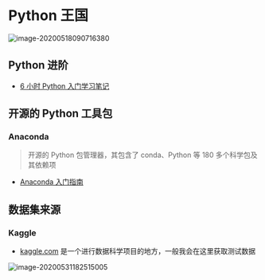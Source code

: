# Python 王国

![image-20200518090716380](https://gitee.com/wugenqiang/PictureBed/raw/master/NoteBook/20200518090717.png)

## Python 进阶

* [6 小时 Python 入门学习笔记](Python/6小时Python入门/6小时Python入门.md)

## 开源的 Python 工具包

### Anaconda

> 开源的 Python 包管理器，其包含了 conda、Python 等 180 多个科学包及其依赖项

* [Anaconda 入门指南](Python/Anaconda/Anaconda入门指南.md)

## 数据集来源

### Kaggle

* [kaggle.com](https://kaggle.com) 是一个进行数据科学项目的地方，一般我会在这里获取测试数据

![image-20200531182515005](https://gitee.com/wugenqiang/PictureBed/raw/master/NoteBook/20200531182516.png)
